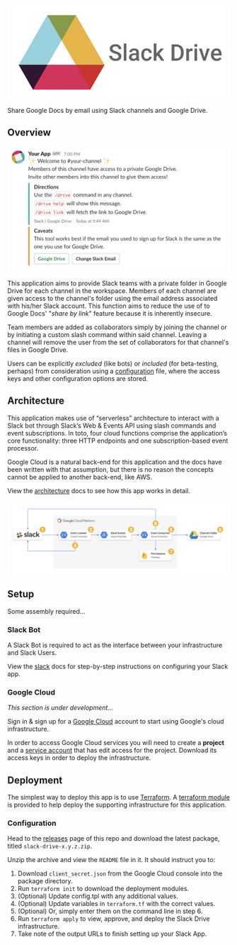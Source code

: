 <img src="https://github.com/amancevice/slack-drive/raw/master/docs/images/logo.png" width=512>

Share Google Docs by email using Slack channels and Google Drive.

## Overview

![welcome](./docs/images/welcome.png)

This application aims to provide Slack teams with a private folder in Google Drive for each channel in the workspace. Members of each channel are given access to the channel's folder using the email address associated with his/her Slack account. This function aims to reduce the use of to Google Docs' "_share by link_" feature because it is inherently insecure.

Team members are added as collaborators simply by joining the channel or by initiating a custom slash command within said channel. Leaving a channel will remove the user from the set of collaborators for that channel's files in Google Drive.

Users can be explicitly _excluded_ (like bots) or _included_ (for beta-testing, perhaps) from consideration using a [configuration](./config.example.json) file, where the access keys and other configuration options are stored.

## Architecture

This application makes use of “serverless” architecture to interact with a Slack bot through Slack’s Web & Events API using slash commands and event subscriptions. In toto, four cloud functions comprise the application’s core functionality: three HTTP endpoints and one subscription-based event processor.

Google Cloud is a natural back-end for this application and the docs have been written with that assumption, but there is no reason the concepts cannot be applied to another back-end, like AWS.

View the [architecture](https://github.com/amancevice/slack-drive/blob/master/docs/arch.md) docs to see how this app works in detail.

![event workflow](./docs/images/event.png)

## Setup

Some assembly required...

### Slack Bot

A Slack Bot is required to act as the interface between your infrastructure and Slack Users.

View the [slack](https://github.com/amancevice/slack-drive/blob/master/docs/slack.md) docs for step-by-step instructions on configuring your Slack app.

### Google Cloud

_This section is under development..._

Sign in & sign up for a [Google Cloud](https://cloud.google.com) account to start using Google's cloud infrastructure.

In order to access Google Cloud services you will need to create a **project** and a [service account](https://cloud.google.com/iam/docs/service-accounts) that has edit access for the project. Download its access keys in order to deploy the infrastructure.

## Deployment

The simplest way to deploy this app is to use [Terraform](https://www.terraform.io). A [terraform module](https://registry.terraform.io/modules/amancevice/slack-drive/google) is provided to help deploy the supporting infrastructure for this application.

### Configuration

Head to the [releases](https://github.com/amancevice/slack-drive/releases) page of this repo and download the latest package, titled `slack-drive-x.y.z.zip`.

Unzip the archive and view the `README` file in it. It should instruct you to:

1. Download `client_secret.json` from the Google Cloud console into the package directory.
2. Run `terraform init` to download the deployment modules.
3. (Optional) Update config.tpl with any additional values.
4. (Optional) Update variables in `terraform.tf` with the correct values.
5. (Optional) Or, simply enter them on the command line in step 6.
6. Run `terraform apply` to view, approve, and deploy the Slack Drive infrastructure.
7. Take note of the output URLs to finish setting up your Slack App.
